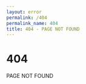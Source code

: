 ```yaml
---
layout: error
permalink: /404
permalink_name: 404
title: 404 - PAGE NOT FOUND
---
```


<h1>404</h1>
PAGE NOT FOUND
